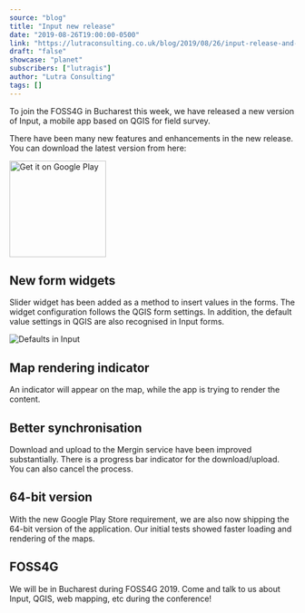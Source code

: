 ```yaml
---
source: "blog"
title: "Input new release"
date: "2019-08-26T19:00:00-0500"
link: "https://lutraconsulting.co.uk/blog/2019/08/26/input-release-and-foss4g2019/"
draft: "false"
showcase: "planet"
subscribers: ["lutragis"]
author: "Lutra Consulting"
tags: []
---
```


<p>To join the FOSS4G in Bucharest this week, we have released a new version of Input, a mobile app based on QGIS for field survey.</p>

<!-- more -->

<p>There have been many new features and enhancements in the new release. You can download the latest version from here:</p>

<p><a href="https://play.google.com/store/apps/details?id=uk.co.lutraconsulting&amp;utm_source=lutra-atom&amp;utm_medium=lutra-blog&amp;utm_campaign=input"><img alt="Get it on Google Play" src="https://play.google.com/intl/en_us/badges/images/generic/en_badge_web_generic.png" width="170" /></a></p>

<h2 id="new-form-widgets">New form widgets</h2>
<p>Slider widget has been added as a method to insert values in the forms. The widget configuration follows the QGIS form settings. In addition, the default value settings in QGIS are also recognised in Input forms.</p>

<p><img alt="Defaults in Input" src="https://www.lutraconsulting.co.uk/img/posts/input_defaults_in_forms.png" /></p>

<h2 id="map-rendering-indicator">Map rendering indicator</h2>
<p>An indicator will appear on the map, while the app is trying to render the content.</p>

<h2 id="better-synchronisation">Better synchronisation</h2>
<p>Download and upload to the Mergin service have been improved substantially. There is a progress bar indicator for the download/upload. You can also cancel the process.</p>

<h2 id="64-bit-version">64-bit version</h2>
<p>With the new Google Play Store requirement, we are also now shipping the 64-bit version of the application. Our initial tests showed faster loading and rendering of the maps.</p>

<h2 id="foss4g">FOSS4G</h2>
<p>We will be in Bucharest during FOSS4G 2019. Come and talk to us about Input, QGIS, web mapping, etc during the conference!</p>
